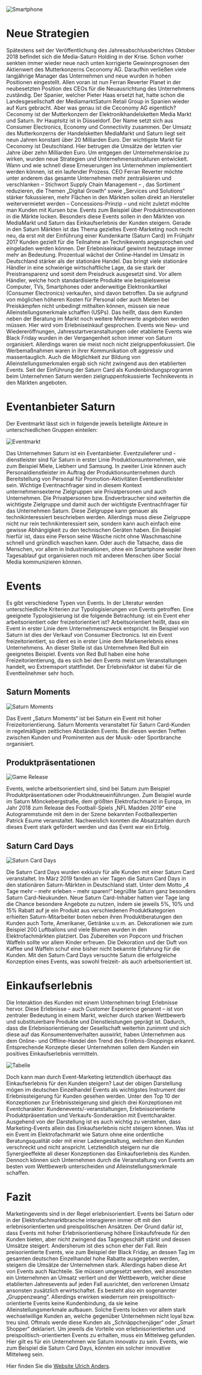 ![Smartphone](01.jpg)

# Neue Strategien

Spätestens seit der Veröffentlichung des Jahresabschlussberichtes Oktober 2018 befindet sich die Media-Saturn Holding in der Krise. Schon vorher senkten immer wieder neue nach unten korrigierte Gewinnprognosen den Aktienwert des Mutterkonzerns Ceconomy AG. Daraufhin verließen viele langjährige Manager das Unternehmen und neue wurden in hohen Positionen eingestellt. Allen voran ist nun Ferran Reverter Planet in der neubesetzten Position des CEOs für die Neuausrichtung des Unternehmens zuständig. Der Spanier, welcher Pieter Haas ersetzt hat, hatte schon die Landesgesellschaft der MediamarktSaturn Retail Group in Spanien wieder auf Kurs gebracht.
Aber was genau ist die Ceconomy AG eigentlich? Ceconomy ist der Mutterkonzern der Elektronikhandelsketten Media Markt und Saturn. Ihr Hauptsitz ist in Düsseldorf. Der Name setzt sich aus Consumer Electronics, Economy und Connectivity zusammen. Der Umsatz des Mutterkonzerns der Handelsketten MediaMarkt und Saturn liegt seit neun Jahren konstant über 20 Milliarden Euro. Der wichtigste Markt für Ceconomy ist Deutschland. Hier betrugen die Umsätze der letzten vier Jahre über zehn Milliarden Euro.
Um entgegen der Unternehmenskrise zu wirken, wurden neue Strategien und Unternehmensstrukturen entwickelt. Wann und wie schnell diese Erneuerungen ins Unternehmen implementiert werden können, ist ein laufender Prozess. CEO Ferran Reverter möchte unter anderem das gesamte Unternehmen mehr zentralisieren und verschlanken – Stichwort Supply Chain Management – , das Sortiment reduzieren, die Themen „Digital Growth“ sowie „Services und Solutions“ stärker fokussieren, mehr Flächen in den Märkten sollen direkt an Hersteller weitervermietet werden – Concessions-Prinzip – und nicht zuletzt möchte man Kunden mit Kursen bzw. Events zum Beispiel über Produktinnovationen in die Märkte locken.
Besonders diese Events sollen in den Märkten von MediaMarkt und Saturn das Einkaufserlebnis der Kunden steigern. Gerade in den Saturn Märkten ist das Thema gezieltes Event-Marketing noch recht neu, da erst mit der Einführung einer Kundenkarte (Saturn Card) im Frühjahr 2017 Kunden gezielt für die Teilnahme an Technikevents angesprochen und eingeladen werden können.
Der Erlebniseinkauf gewinnt heutzutage immer mehr an Bedeutung. Prozentual wächst der Online-Handel im Umsatz in Deutschland stärker als der stationäre Handel. Das bringt viele stationäre Händler in eine schwierige wirtschaftliche Lage, da sie stark der Preistransparenz und somit dem Preisdruck ausgesetzt sind. Vor allem Händler, welche hoch standardisierte Produkte wie beispielsweise Computer, TVs, Smartphones oder anderweitige Elektronikartikel (Consumer Electronics) verkaufen, sind davon betroffen. Da sie aufgrund von möglichen höheren Kosten für Personal oder auch Mieten bei Preiskämpfen nicht unbedingt mithalten können, müssen sie neue Alleinstellungsmerkmale schaffen (USPs). Das heißt, dass dem Kunden neben der Beratung im Markt noch weitere Mehrwerte angeboten werden müssen. Hier wird vom Erlebniseinkauf gesprochen.
Events wie Neu- und Wiedereröffnungen, Jahresstartveranstaltungen oder etablierte Events wie Black Friday wurden in der Vergangenheit schon immer von Saturn organisiert. Allerdings waren sie meist noch nicht zielgruppenfokussiert. Die Werbemaßnahmen waren in ihrer Kommunikation oft aggressiv und massentauglich. Auch die Möglichkeit zur Bildung von Alleinstellungsmerkmalen ergab sich nicht zwingend aus den etablierten Events. Seit der Einführung der Saturn Card als Kundenbindungsprogramm beim Unternehmen Saturn werden zielgruppenfokussierte Technikevents in den Märkten angeboten.

# Eventanbieter Saturn

Der Eventmarkt lässt sich in folgende jeweils beteiligte Akteure in unterschiedlichen Gruppen einteilen:

![Eventmarkt](Eventmarkt.jpg)

Das Unternehmen Saturn ist ein Eventanbieter. Eventzulieferer und -dienstleister sind für Saturn in erster Linie Produktionsunternehmen, wie zum Beispiel Miele, Liebherr und Samsung. In zweiter Linie können auch Personaldienstleister im Auftrag der Produktionsunternehmen durch Bereitstellung von Personal für Promotion-Aktivitäten Eventdienstleister sein. Wichtige Eventnachfrager sind in diesem Kontext unternehmensexterne Zielgruppen wie Privatpersonen und auch Unternehmen. Die Privatpersonen bzw. Endverbraucher sind weiterhin die wichtigste Zielgruppe und damit auch der wichtigste Eventnachfrager für das Unternehmen Saturn. Diese Zielgruppe kann genauer als technikinteressiert beschrieben werden. Allerdings muss diese Zielgruppe nicht nur rein technikinteressiert sein, sondern kann auch einfach eine gewisse Abhängigkeit zu den technischen Geräten haben. Ein Beispiel hierfür ist, dass eine Person seine Wäsche nicht ohne Waschmaschine schnell und gründlich waschen kann. Oder auch die Tatsache, dass die Menschen, vor allem in Industrienationen, ohne ein Smartphone weder ihren Tagesablauf gut organisieren noch mit anderen Menschen über Social Media kommunizieren können.

# Events

Es gibt verschiedene Typen von Events. In der Literatur werden unterschiedliche Kriterien zur Typologisierungen von Events getroffen. Eine geeignete Typologisierung ist die folgende Betrachtung: ist ein Event eher arbeitsorientiert oder freizeitorientiert ist? Arbeitsorientiert heißt, dass ein Event in erster Linie dem Unternehmenszweck entspricht. Im Beispiel von Saturn ist dies der Verkauf von Consumer Electronics. Ist ein Event freizeitorientiert, so dient es in erster Linie dem Markenerlebnis eines Unternehmens. An dieser Stelle ist das Unternehmen Red Bull ein geeignetes Beispiel. Events von Red Bull haben eine hohe Freizeitorientierung, da es sich bei den Events meist um Veranstaltungen handelt, wo Extremsport stattfindet. Der Erlebnisfaktor ist dabei für die Eventteilnehmer sehr hoch.

## Saturn Moments

![Saturn Moments](02.jpg)

Das Event „Saturn Moments“ ist bei Saturn ein Event mit hoher Freizeitorientierung. Saturn Moments veranstaltet für Saturn Card-Kunden in regelmäßigen zeitlichen Abständen Events. Bei diesen werden Treffen zwischen Kunden und Prominenten aus der Musik- oder Sportbranche organisiert.

## Produktpräsentationen

![Game Release](03.jpg)

Events, welche arbeitsorientiert sind, sind bei Saturn zum Beispiel Produktpräsentationen oder Produktneueinführungen. Zum Beispiel wurde im Saturn Mönckebergstraße, dem größten Elektrofachmarkt in Europa, im Jahr 2018 zum Release des Football-Spiels „NFL Madden 2019“ eine Autogrammstunde mit dem in der Szene bekannten Footballexperten Patrick Esume veranstaltet. Nachweislich konnten die Absatzzahlen durch dieses Event stark gefördert werden und das Event war ein Erfolg.

## Saturn Card Days

![Saturn Card Days](04.jpg)

Die Saturn Card Days wurden exklusiv für alle Kunden mit einer Saturn Card veranstaltet. Im März 2019 fanden an vier Tagen die Saturn Card Days in den stationären Saturn-Märkten in Deutschland statt. Unter dem Motto „4 Tage mehr – mehr erleben – mehr sparen!“ begrüßte Saturn ganz besonders Saturn Card-Neukunden. Neue Saturn Card-Inhaber hatten vier Tage lang die Chance besondere Angebote zu nutzen, indem sie jeweils 5%, 10% und 15% Rabatt auf je ein Produkt aus verschiedenen Produktkategorien erhielten
Saturn-Mitarbeiter boten neben ihren Produktberatungen den Kunden auch Torte, Amerikaner, Getränke u.v.m. an. Dekorationen wie zum Beispiel 200 Luftballons und viele Blumen wurden in den Elektrofachmärkten platziert. Das Zubereiten von Popcorn und frischen Waffeln sollte vor allem Kinder erfreuen. Die Dekoration und der Duft von Kaffee und Waffeln schuf eine bisher nicht bekannte Erfahrung für die Kunden.
Mit den Saturn Card Days versuchte Saturn die erfolgreiche Konzeption eines Events, was sowohl freizeit- als auch arbeitsorientiert ist.

# Einkaufserlebnis

Die Interaktion des Kunden mit einem Unternehmen bringt Erlebnisse hervor. Diese Erlebnisse – auch Customer Experience genannt – ist von zentraler Bedeutung in einem Markt, welcher durch starken Wettbewerb und substituierbare Produkte und Dienstleistungen geprägt ist. Dadurch, dass die Erlebnisorientierung der Gesellschaft weiterhin zunimmt und sich diese auf das Konsumentenverhalten auswirkt, haben Unternehmen aus dem Online- und Offline-Handel den Trend des Erlebnis-Shoppings erkannt. Entsprechende Konzepte dieser Unternehmen sollen dem Kunden ein positives Einkaufserlebnis vermitteln.

![Tabelle](05.jpg)

Doch kann man durch Event-Marketing letztendlich überhaupt das Einkaufserlebnis für den Kunden steigern? Laut der obigen Darstellung mögen im deutschen Einzelhandel Events als wichtigstes Instrument der Erlebnissteigerung für Kunden gesehen werden. Unter den Top 10 der Konzeptionen zur Erlebnissteigerung sind gleich drei Konzeptionen mit Eventcharakter: Kundenevents/-veranstaltungen, Erlebnisorientierte Produktpräsentation und Verkaufs-Sonderaktion mit Eventcharakter. Ausgehend von der Darstellung ist es auch wichtig zu verstehen, dass Marketing-Events allein das Einkaufserlebnis nicht steigern können. Was ist ein Event im Elektrofachmarkt wie Saturn ohne eine ordentliche Beratungsqualität oder mit einer Ladengestaltung, welchen den Kunden verschreckt und nicht anspricht. Letztendlich steigern nur die Synergieeffekte all dieser Konzeptionen das Einkaufserlebnis des Kunden. Dennoch können sich Unternehmen durch die Veranstaltung von Events am besten vom Wettbewerb unterscheiden und Alleinstellungsmerkmale schaffen.

# Fazit

Marketingevents sind in der Regel erlebnisorientiert. Events bei Saturn oder in der Elektrofachmarktbranche interagieren immer oft mit den erlebnisorientierten und preispolitischen Ansätzen. Der Grund dafür ist, dass Events mit hoher Erlebnisorientierung höhere Einkaufsfreude für den Kunden bieten, aber nicht zwingend das Tagesgeschäft stärkt und dessen Umsätze steigert. Andersherum ist dies schon eher der Fall. Rein preisorientierte Events, wie zum Beispiel der Black Friday, an dessen Tag im gesamten deutschen Einzelhandel hohe Rabatte ausgegeben werden, steigern die Umsätze der Unternehmen stark. Allerdings haben diese Art von Events auch Nachteile. Sie müssen umgesetzt werden, weil ansonsten ein Unternehmen an Umsatz verliert und der Wettbewerb, welcher diese etablierten Jahresevents auf jeden Fall ausrichtet, den verlorenen Umsatz ansonsten zusätzlich erwirtschaftet. Es besteht also ein sogenannter „Gruppenzwang“. Allerdings erwirken wiederrum rein preispolitisch-orientierte Events keine Kundenbindung, da sie keine Alleinstellungsmerkmale aufbauen. Solche Events locken vor allem stark wechselwillige Kunden an, welche gegenüber Unternehmen nicht loyal bzw. treu sind. Oftmals werde diese Kunden als „Schnäppchenjäger“ oder „Smart Shopper“ deklariert.
Um jeweils die Vorteile von erlebnisorientierten und preispolitisch-orientierten Events zu erhalten, muss ein Mittelweg gefunden. Hier gilt es für ein Unternehmen wie Saturn innovativ zu sein. Events, wie zum Beispiel die Saturn Card Days, könnten ein solcher innovative Mittelweg sein.

Hier finden Sie die [Website Ulrich Anders](https://ulrich-anders.eu/).
